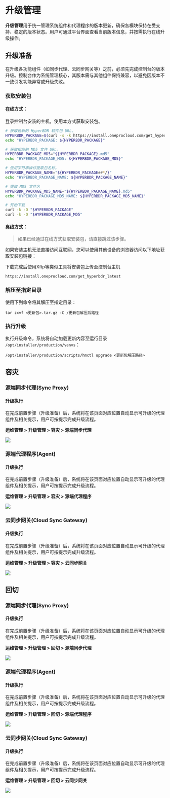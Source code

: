 # **升级管理**

**升级管理**用于统一管理系统组件和代理程序的版本更新，确保各模块保持在受支持、稳定的版本状态。用户可通过平台界面查看当前版本信息，并按需执行在线升级操作。

## **升级准备**

在升级各功能组件（如同步代理、云同步网关等）之前，必须先完成控制台的版本升级。控制台作为系统管理核心，其版本需与其他组件保持兼容，以避免因版本不一致引发功能异常或升级失败。

### **获取安装包**

#### **在线方式：**

登录控制台安装的主机，使用本方式获取安装包。

```bash
# 获取最新的 HyperBDR 软件包 URL。
HYPERBDR_PACKAGE=$(curl -s -k https://install.oneprocloud.com/get_hyperbdr_latest/latest)
echo "HYPERBDR_PACKAGE: ${HYPERBDR_PACKAGE}"

# 获取相应的 MD5 文件 URL。
HYPERBDR_PACKAGE_MD5="${HYPERBDR_PACKAGE}.md5"
echo "HYPERBDR_PACKAGE_MD5: ${HYPERBDR_PACKAGE_MD5}"

# 使用字符串操作提取包名称。
HYPERBDR_PACKAGE_NAME="${HYPERBDR_PACKAGE##*/}"
echo "HYPERBDR_PACKAGE_NAME: ${HYPERBDR_PACKAGE_NAME}"

# 提取 MD5 文件名
HYPERBDR_PACKAGE_MD5_NAME="${HYPERBDR_PACKAGE_NAME}.md5"
echo "HYPERBDR_PACKAGE_MD5_NAME: ${HYPERBDR_PACKAGE_MD5_NAME}"

# 开始下载
curl -k -O "$HYPERBDR_PACKAGE"
curl -k -O "$HYPERBDR_PACKAGE_MD5"
```

#### **离线方式：**

> 如果已经通过在线方式获取安装包，请直接跳过该步骤。

如果安装主机无法直接访问互联网，您可以使用其他设备的浏览器访问以下地址获取安装包链接：

下载完成后使用Xftp等类似工具将安装包上传至控制台主机

```plain&#x20;text
https://install.oneprocloud.com/get_hyperbdr_latest
```

### **解压至指定目录**

使用下列命令将其解压至指定目录：

```plain&#x20;text
tar zxvf <更新包>.tar.gz -C /更新包解压后路径
```

### **执行升级**

执行升级命令，系统将自动加载更新内容至运行目录 `/opt/installer/production/venvs`：

```plain&#x20;text
/opt/installer/production/scripts/hmctl upgrade <更新包解压路径>
```

## **容灾**

### **源端同步代理(Sync Proxy)**

#### **升级执行**

在完成前置步骤（升级准备）后，系统将在该页面对应位置自动显示可升级的代理组件及相关提示，用户可按提示完成升级流程。

**运维管理 > 升级管理 > 容灾 > 源端同步代理**

![](./images/startdownload-dr-1.png)

### **源端代理程序(Agent)**

#### **升级执行**

在完成前置步骤（升级准备）后，系统将在该页面对应位置自动显示可升级的代理组件及相关提示，用户可按提示完成升级流程。

**运维管理 > 升级管理 > 容灾 > 源端代理程序**

![](./images/startdownload-dr-2.png)

### **云同步网关(Cloud Sync Gateway)**

#### **升级执行**

在完成前置步骤（升级准备）后，系统将在该页面对应位置自动显示可升级的代理组件及相关提示，用户可按提示完成升级流程。

**运维管理 > 升级管理 > 容灾 > 云同步网关**

![](./images/startdownload-dr-3.png)



## **回切**

### **源端同步代理(Sync Proxy)**

#### **升级执行**

在完成前置步骤（升级准备）后，系统将在该页面对应位置自动显示可升级的代理组件及相关提示，用户可按提示完成升级流程。

**运维管理 > 升级管理 > 回切 > 源端同步代理**

![](./images/startdownload-failback-1.png)

### **源端代理程序(Agent)**

#### **升级执行**

在完成前置步骤（升级准备）后，系统将在该页面对应位置自动显示可升级的代理组件及相关提示，用户可按提示完成升级流程。

**运维管理 > 升级管理 > 回切 > 源端代理程序**

![](./images/startdownload-failback-2.png)

### **云同步网关(Cloud Sync Gateway)**

#### **升级执行**

在完成前置步骤（升级准备）后，系统将在该页面对应位置自动显示可升级的代理组件及相关提示，用户可按提示完成升级流程。

**运维管理 > 升级管理 > 回切 > 云同步网关**

![](./images/startdownload-failback-3.png)

